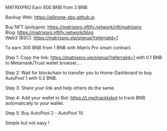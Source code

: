 
<body>
<p>MATRIXPRO Earn 600 BNB from 3 BNB</p>
<p>Backup Web: <a href="https://allinone-sbs.github.io">https://allinone-sbs.github.io</a>

<p>Buy NFT (polygon): <a href="https://matrixpro.nftify.network/nft/matrixpro">https://matrixpro.nftify.network/nft/matrixpro</a><br />
Blog: <a href="https://matrixpro.nftify.network/blog">https://matrixpro.nftify.network/blog</a><br />
Web3 (BSC): <a href="https://matrixpro.vip/signup?referralid=1">https://matrixpro.vip/signup?referralid=1</a><br />

<p>To earn 300 BNB from 1 BNB with Matrix Pro smart contract.</p>

<p>Step 1: Copy the link: <a href="https://matrixpro.vip/signup?referralid=1">https://matrixpro.vip/signup?referralid=1</a>
with 0.1 BNB to Metamask/Trust wallet browser,…</p>
<p>Step 2: Wait for blockchain to transfer you to Home-Dashboard to buy AutoPool 1 with 0.2 BNB.</p>
<p>Step 3: Share your link and help others do the same.</p>
<p>Step 4: Add your wallet to Bot: <a href="https://t.me/tracktxbot">https://t.me/tracktxbot</a> to track BNB automatically to your wallet.</p>
<p>Step 5: Buy AutoPool 2 - AutoPool 10.</p>
<p>Simple but not easy !</p>

</p></p></body></html>
